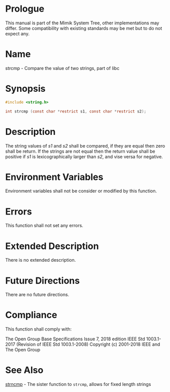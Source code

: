 # Prologue

This manual is part of the Mimik System Tree, other implementations may differ. Some compatibility with existing standards may be met but to do not expect any.


# Name

strcmp - Compare the value of two strings, part of libc


# Synopsis

```C
#include <string.h>

int strcmp (const char *restrict s1, const char *restrict s2);
```


# Description

The string values of *s1* and *s2* shall be compared, if they are equal then zero shall be return. 
If the strings are not equal then the return value shall be positive if *s1* is lexicographically larger than *s2*, and vise versa for negative.


# Environment Variables

Environment variables shall not be consider or modified by this function.


# Errors

This function shall not set any errors.


# Extended Description

There is no extended description.


# Future Directions

There are no future directions.


# Compliance

This function shall comply with:

The Open Group Base Specifications Issue 7, 2018 edition
IEEE Std 1003.1-2017 (Revision of IEEE Std 1003.1-2008)
Copyright (c) 2001-2018 IEEE and The Open Group


# See Also

[strncmp](strncmp.3) - The sister function to `strcmp`, allows for fixed length strings
